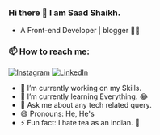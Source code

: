 ### Hi there 👋 I am Saad Shaikh.
- A Front-end Developer | blogger 👨‍💻

### 📫 How to reach me:
[![Instagram](https://1.bp.blogspot.com/-WnrSkcPJ82Q/X-xfuvagvFI/AAAAAAAAAI4/PaELS1aqwOMGaohaitMtdWlBctk7P-m6QCLcBGAsYHQ/s0/insta.JPG)](https://www.instagram.com/_.mr.believer.__/)
[![LinkedIn](https://1.bp.blogspot.com/-lR5gP3_RixE/X-xetMEXAXI/AAAAAAAAAIw/zkFHM9Be4E00KAEWqA1PkuS-7UATtAOqACLcBGAsYHQ/s0/linkedIn1.JPG)](https://www.linkedin.com/in/saad-shaikh-278452193/)

- 🔭 I’m currently working on my Skills.
- 🌱 I’m currently learning Everything. 😂
- 💬 Ask me about any tech related query.
- 😄 Pronouns: He, He's
- ⚡ Fun fact: I hate tea as an indian. 🤷

